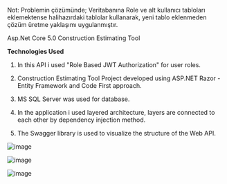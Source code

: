 Not: Problemin çözümünde; Veritabanına Role ve alt kullanıcı tabloları eklemektense halihazırdaki tablolar kullanarak, yeni tablo eklenmeden çözüm üretme yaklaşımı uygulanmıştır.

Asp.Net Core 5.0 Construction Estimating Tool

**Technologies Used**

1. In this API i used "Role Based JWT Authorization" for user roles.

2. Construction Estimating Tool Project developed using ASP.NET Razor - Entity Framework and Code First approach.

3. MS SQL Server was used for database.

4. In the application i used layered architecture, layers are connected to each other by dependency injection method.

5. The Swagger library is used to visualize the structure of the Web API.

![image](https://user-images.githubusercontent.com/16004784/159958691-f5cc96b3-67c7-41a3-9f4e-c67c0bf3457f.png)

![image](https://user-images.githubusercontent.com/16004784/159960454-af0c59b9-e01c-4e9c-b5ae-a6958d612c25.png)

![image](https://user-images.githubusercontent.com/16004784/159960868-7c118801-9aad-43c5-a377-983709cd8f3c.png)

